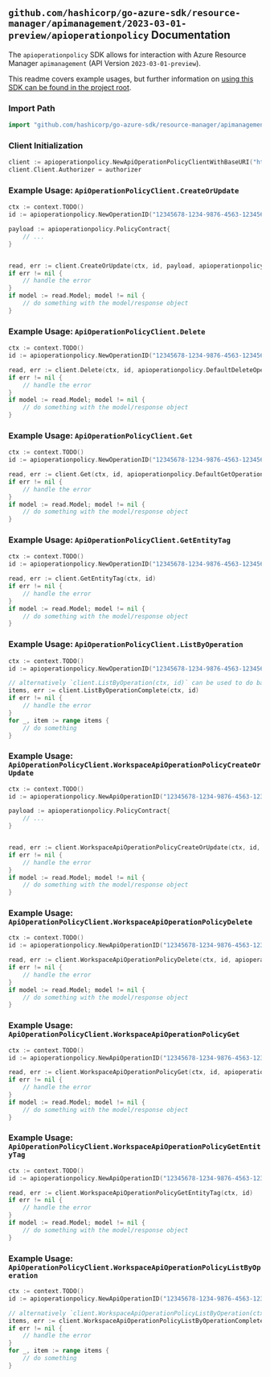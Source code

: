 
## `github.com/hashicorp/go-azure-sdk/resource-manager/apimanagement/2023-03-01-preview/apioperationpolicy` Documentation

The `apioperationpolicy` SDK allows for interaction with Azure Resource Manager `apimanagement` (API Version `2023-03-01-preview`).

This readme covers example usages, but further information on [using this SDK can be found in the project root](https://github.com/hashicorp/go-azure-sdk/tree/main/docs).

### Import Path

```go
import "github.com/hashicorp/go-azure-sdk/resource-manager/apimanagement/2023-03-01-preview/apioperationpolicy"
```


### Client Initialization

```go
client := apioperationpolicy.NewApiOperationPolicyClientWithBaseURI("https://management.azure.com")
client.Client.Authorizer = authorizer
```


### Example Usage: `ApiOperationPolicyClient.CreateOrUpdate`

```go
ctx := context.TODO()
id := apioperationpolicy.NewOperationID("12345678-1234-9876-4563-123456789012", "example-resource-group", "serviceValue", "apiIdValue", "operationIdValue")

payload := apioperationpolicy.PolicyContract{
	// ...
}


read, err := client.CreateOrUpdate(ctx, id, payload, apioperationpolicy.DefaultCreateOrUpdateOperationOptions())
if err != nil {
	// handle the error
}
if model := read.Model; model != nil {
	// do something with the model/response object
}
```


### Example Usage: `ApiOperationPolicyClient.Delete`

```go
ctx := context.TODO()
id := apioperationpolicy.NewOperationID("12345678-1234-9876-4563-123456789012", "example-resource-group", "serviceValue", "apiIdValue", "operationIdValue")

read, err := client.Delete(ctx, id, apioperationpolicy.DefaultDeleteOperationOptions())
if err != nil {
	// handle the error
}
if model := read.Model; model != nil {
	// do something with the model/response object
}
```


### Example Usage: `ApiOperationPolicyClient.Get`

```go
ctx := context.TODO()
id := apioperationpolicy.NewOperationID("12345678-1234-9876-4563-123456789012", "example-resource-group", "serviceValue", "apiIdValue", "operationIdValue")

read, err := client.Get(ctx, id, apioperationpolicy.DefaultGetOperationOptions())
if err != nil {
	// handle the error
}
if model := read.Model; model != nil {
	// do something with the model/response object
}
```


### Example Usage: `ApiOperationPolicyClient.GetEntityTag`

```go
ctx := context.TODO()
id := apioperationpolicy.NewOperationID("12345678-1234-9876-4563-123456789012", "example-resource-group", "serviceValue", "apiIdValue", "operationIdValue")

read, err := client.GetEntityTag(ctx, id)
if err != nil {
	// handle the error
}
if model := read.Model; model != nil {
	// do something with the model/response object
}
```


### Example Usage: `ApiOperationPolicyClient.ListByOperation`

```go
ctx := context.TODO()
id := apioperationpolicy.NewOperationID("12345678-1234-9876-4563-123456789012", "example-resource-group", "serviceValue", "apiIdValue", "operationIdValue")

// alternatively `client.ListByOperation(ctx, id)` can be used to do batched pagination
items, err := client.ListByOperationComplete(ctx, id)
if err != nil {
	// handle the error
}
for _, item := range items {
	// do something
}
```


### Example Usage: `ApiOperationPolicyClient.WorkspaceApiOperationPolicyCreateOrUpdate`

```go
ctx := context.TODO()
id := apioperationpolicy.NewApiOperationID("12345678-1234-9876-4563-123456789012", "example-resource-group", "serviceValue", "workspaceIdValue", "apiIdValue", "operationIdValue")

payload := apioperationpolicy.PolicyContract{
	// ...
}


read, err := client.WorkspaceApiOperationPolicyCreateOrUpdate(ctx, id, payload, apioperationpolicy.DefaultWorkspaceApiOperationPolicyCreateOrUpdateOperationOptions())
if err != nil {
	// handle the error
}
if model := read.Model; model != nil {
	// do something with the model/response object
}
```


### Example Usage: `ApiOperationPolicyClient.WorkspaceApiOperationPolicyDelete`

```go
ctx := context.TODO()
id := apioperationpolicy.NewApiOperationID("12345678-1234-9876-4563-123456789012", "example-resource-group", "serviceValue", "workspaceIdValue", "apiIdValue", "operationIdValue")

read, err := client.WorkspaceApiOperationPolicyDelete(ctx, id, apioperationpolicy.DefaultWorkspaceApiOperationPolicyDeleteOperationOptions())
if err != nil {
	// handle the error
}
if model := read.Model; model != nil {
	// do something with the model/response object
}
```


### Example Usage: `ApiOperationPolicyClient.WorkspaceApiOperationPolicyGet`

```go
ctx := context.TODO()
id := apioperationpolicy.NewApiOperationID("12345678-1234-9876-4563-123456789012", "example-resource-group", "serviceValue", "workspaceIdValue", "apiIdValue", "operationIdValue")

read, err := client.WorkspaceApiOperationPolicyGet(ctx, id, apioperationpolicy.DefaultWorkspaceApiOperationPolicyGetOperationOptions())
if err != nil {
	// handle the error
}
if model := read.Model; model != nil {
	// do something with the model/response object
}
```


### Example Usage: `ApiOperationPolicyClient.WorkspaceApiOperationPolicyGetEntityTag`

```go
ctx := context.TODO()
id := apioperationpolicy.NewApiOperationID("12345678-1234-9876-4563-123456789012", "example-resource-group", "serviceValue", "workspaceIdValue", "apiIdValue", "operationIdValue")

read, err := client.WorkspaceApiOperationPolicyGetEntityTag(ctx, id)
if err != nil {
	// handle the error
}
if model := read.Model; model != nil {
	// do something with the model/response object
}
```


### Example Usage: `ApiOperationPolicyClient.WorkspaceApiOperationPolicyListByOperation`

```go
ctx := context.TODO()
id := apioperationpolicy.NewApiOperationID("12345678-1234-9876-4563-123456789012", "example-resource-group", "serviceValue", "workspaceIdValue", "apiIdValue", "operationIdValue")

// alternatively `client.WorkspaceApiOperationPolicyListByOperation(ctx, id)` can be used to do batched pagination
items, err := client.WorkspaceApiOperationPolicyListByOperationComplete(ctx, id)
if err != nil {
	// handle the error
}
for _, item := range items {
	// do something
}
```
